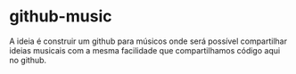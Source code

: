 # github-music
A ideia é construir um github para músicos onde será possível compartilhar ideias musicais com a mesma facilidade que compartilhamos código aqui no github. 
